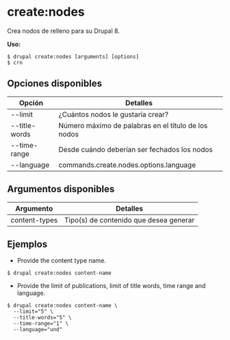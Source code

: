 # create:nodes
Crea nodos de relleno para su Drupal 8.

**Uso:**
```
$ drupal create:nodes [arguments] [options]
$ crn  
```

## Opciones disponibles
Opción | Detalles
-------|-------------
--limit | ¿Cuántos nodos le gustaría crear?
--title-words | Número máximo de palabras en el título de los nodos
--time-range | Desde cuándo deberían ser fechados los nodos
--language | commands.create.nodes.options.language

## Argumentos disponibles
Argumento | Detalles
---------|-------------
content-types | Tipo(s) de contenido que desea generar

## Ejemplos
* Provide the content type name.
```
$ drupal create:nodes content-name
```
* Provide the limit of publications, limit of title words, time range and language.
```
$ drupal create:nodes content-name \
  --limit="5" \
  --title-words="5" \
  --time-range="1" \
  --language="und"

```
